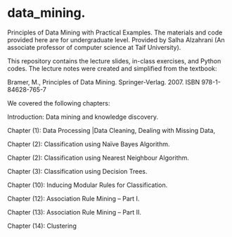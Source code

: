 # data_mining.
Principles of Data Mining with Practical Examples.
The materials and code provided here are for undergraduate level.
Provided by Salha Alzahrani 
(An associate professor of computer science at Taif University). 

This repository contains the lecture slides, in-class exercises, and Python codes. The lecture notes were created and simplified from the textbook:

Bramer, M., Principles of Data Mining. Springer-Verlag. 2007. ISBN 978-1-84628-765-7

We covered the following chapters:

Introduction: Data mining and knowledge discovery.

Chapter (1): Data Processing |Data Cleaning, Dealing with Missing Data,

Chapter (2): Classification using Naïve Bayes Algorithm.

Chapter (2): Classification using Nearest Neighbour Algorithm.

Chapter (3): Classification using Decision Trees.

Chapter (10): Inducing Modular Rules for Classification.

Chapter (12): Association Rule Mining – Part I.

Chapter (13): Association Rule Mining – Part II.

Chapter (14): Clustering
